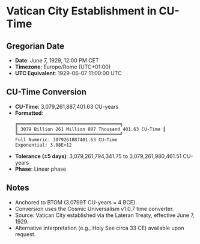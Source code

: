 # Vatican City Establishment in CU-Time

## Gregorian Date
- **Date**: June 7, 1929, 12:00 PM CET
- **Timezone**: Europe/Rome (UTC+01:00)
- **UTC Equivalent**: 1929-06-07 11:00:00 UTC

## CU-Time Conversion
- **CU-Time**: 3,079,261,887,401.63 CU-years
- **Formatted**:
  ```
  ╔══════════════════════════════════════╗
  ║ 3079 Billion 261 Million 887 Thousand 401.63 CU-Time ║
  ╚══════════════════════════════════════╝
  Full Numeric: 3079261887401.63 CU-Time
  Exponential: 3.08E+12
  ```
- **Tolerance (±5 days)**: 3,079,261,794,341.75 to 3,079,261,980,461.51 CU-years
- **Phase**: Linear phase

## Notes
- Anchored to BTOM (3.0799T CU-years = 4 BCE).
- Conversion uses the Cosmic Universalism v1.0.7 time converter.
- Source: Vatican City established via the Lateran Treaty, effective June 7, 1929.
- Alternative interpretation (e.g., Holy See circa 33 CE) available upon request.